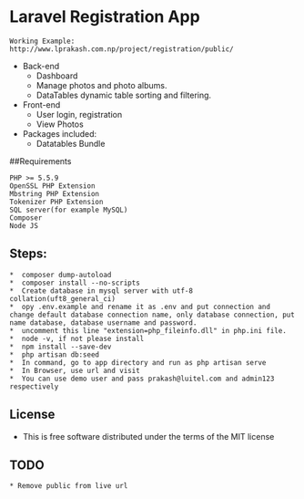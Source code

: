 # Laravel Registration App
    Working Example:  http://www.lprakash.com.np/project/registration/public/

* Back-end
    * Dashboard
	* Manage photos and photo albums.
    * DataTables dynamic table sorting and filtering.
* Front-end
	* User login, registration
	* View Photos
* Packages included:
	* Datatables Bundle

##Requirements

	PHP >= 5.5.9
	OpenSSL PHP Extension
	Mbstring PHP Extension
	Tokenizer PHP Extension
	SQL server(for example MySQL)
	Composer
	Node JS

## Steps:
    *  composer dump-autoload
    *  composer install --no-scripts
    *  Create database in mysql server with utf-8 collation(uft8_general_ci)
    *  opy .env.example and rename it as .env and put connection and change default database connection name, only database connection, put name database, database username and password.
    *  uncomment this line "extension=php_fileinfo.dll" in php.ini file.
    *  node -v, if not please install
    *  npm install --save-dev
    *  php artisan db:seed
    *  In command, go to app directory and run as php artisan serve
    *  In Browser, use url and visit
    *  You can use demo user and pass prakash@luitel.com and admin123 respectively

## License

*  This is free software distributed under the terms of the MIT license

## TODO
    * Remove public from live url